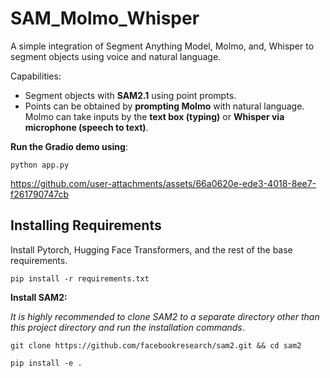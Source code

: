 # SAM_Molmo_Whisper
A simple integration of Segment Anything Model, Molmo, and, Whisper to segment objects using voice and natural language.

Capabilities:

* Segment objects with **SAM2.1** using point prompts.
* Points can be obtained by **prompting Molmo** with natural language. Molmo can take inputs by the **text box (typing)** or **Whisper via microphone (speech to text)**.

**Run the Gradio demo using**:

```
python app.py
```

https://github.com/user-attachments/assets/66a0620e-ede3-4018-8ee7-f261790747cb

## Installing Requirements

Install Pytorch, Hugging Face Transformers, and the rest of the base requirements.

```
pip install -r requirements.txt
```

**Install SAM2:**

*It is highly recommended to clone SAM2 to a separate directory other than this project directory and run the installation commands*.

```
git clone https://github.com/facebookresearch/sam2.git && cd sam2

pip install -e .
```


